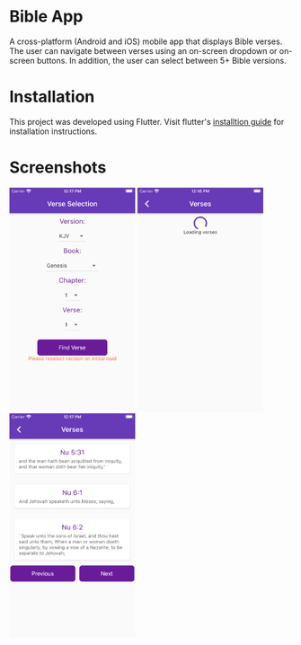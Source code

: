 # Bible App
A cross-platform (Android and iOS) mobile app that displays Bible verses. 
The user can navigate between verses using an on-screen dropdown or on-screen buttons. In addition, the user can select between 5+ Bible versions.

# Installation
This project was developed using Flutter. Visit flutter's [installtion guide](https://flutter.dev/docs/get-started/install) for installation instructions.

# Screenshots
<p float="left">
  <img src="screenshots/1.png" width="224" />
  <img src="screenshots/2.png" width="224" />
  <img src="screenshots/3.png" width="224" />
</p>
